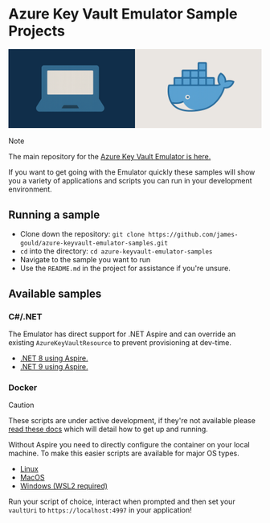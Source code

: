 # Azure Key Vault Emulator Sample Projects

<p align="center"><img src="assets/hero.png" height="25%" width="100%"></p>

> [!NOTE]
> The main repository for the [Azure Key Vault Emulator is here.](https://github.com/james-gould/azure-keyvault-emulator)

If you want to get going with the Emulator quickly these samples will show you a variety of applications and scripts you can run in your development environment.

## Running a sample

- Clone down the repository: `git clone https://github.com/james-gould/azure-keyvault-emulator-samples.git`
- `cd` into the directory: `cd azure-keyvault-emulator-samples`
- Navigate to the sample you want to run
- Use the `README.md` in the project for assistance if you're unsure.

## Available samples

### C#/.NET

The Emulator has direct support for .NET Aspire and can override an existing `AzureKeyVaultResource` to prevent provisioning at dev-time.

- [.NET 8 using Aspire.](dotnet/WebApiWithEmulator-dotnet8/)
- [.NET 9 using Aspire.](dotnet/WebApiWithEmulator-dotnet9/)

### Docker

> [!CAUTION]
> These scripts are under active development, if they're not available please [read these docs](https://github.com/james-gould/azure-keyvault-emulator/blob/development/docs/CONFIG.md#local-docker) which will detail how to get up and running.

Without Aspire you need to directly configure the container on your local machine. To make this easier scripts are available for major OS types.

- [Linux](scripts/linux.sh)
- [MacOS](scripts/macos.sh)
- [Windows (WSL2 required)](scripts/windows.ps1)

Run your script of choice, interact when prompted and then set your `vaultUri` to `https://localhost:4997` in your application!
